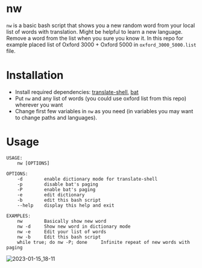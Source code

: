 # nw
`nw` is a basic bash script that shows you a new random word from your local list of words with translation. Might be helpful to learn a new language. Remove a word from the list when you sure you know it. In this repo for example placed list of Oxford 3000 + Oxford 5000 in `oxford_3000_5000.list` file.


# Installation 
- Install required dependencies: [translate-shell](https://github.com/soimort/translate-shell), [bat](https://github.com/sharkdp/bat)
- Put `nw` and any list of words (you could use oxford list from this repo) wherever you want
- Change first few variables in `nw` as you need (in variables you may want to change paths and languages).


# Usage
```
USAGE:
    nw [OPTIONS]

OPTIONS:
    -d	      enable dictionary mode for translate-shell
    -p	      disable bat's paging
    -P	      enable bat's paging
    -e	      edit dictionary
    -b	      edit this bash script
    --help    display this help and exit

EXAMPLES:
    nw        Basically show new word
    nw -d     Show new word in dictionary mode
    nw -e     Edit your list of words
    nw -b     Edit this bash script
    while true; do nw -P; done     Infinite repeat of new words with paging
```


![2023-01-15_18-11](https://user-images.githubusercontent.com/31192670/212542942-706c713f-ad7a-46fc-96ee-a29ac7d4f063.png)
